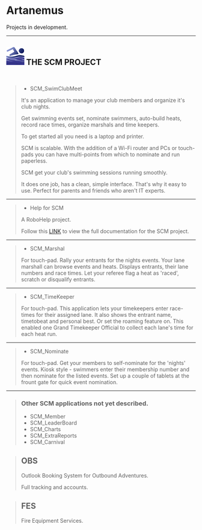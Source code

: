 # Artanemus
 Projects in development.

 ---

## ![SCM_Hero_Icon](/images/SCM_Hero_Icon.png) **THE SCM PROJECT**
<br>

>
> - SCM_SwimClubMeet 
> 
> It's an application to manage your club members and organize it's club nights.
>
> Get swimming events set, nominate swimmers, auto-build heats, record race times, organize marshals and time keepers.
>
> To get started all you need is a laptop and printer.
>
> SCM is scalable. With the addition of a Wi-Fi router and PCs or touch-pads you can have multi-points from which to nominate and run paperless.
>
> SCM get your club's swimming sessions running smoothly.
>
> It does one job, has a clean, simple interface. That's why it easy to use. Perfect for parents and friends who aren't IT experts.

---

> - Help for SCM
>
> A RoboHelp project. 
>
>Follow this [LINK](https://artanemus.github.io/SCM_RoboHelp/BUILD/index.htm) to view the full documentation for the SCM project.

---

> - SCM_Marshal 
>
> For touch-pad. Rally your entrants for the nights events. Your lane marshall can browse events and heats. Displays entrants, their lane numbers and race times. Let your referee flag a heat as 'raced', scratch or disqualify entrants. 

---

> - SCM_TimeKeeper
>
> For touch-pad. This application lets your timekeepers enter race-times for their assigned lane. It also shows the entrant name, timetobeat and personal best. Or set the roaming feature on. This enabled one Grand Timekeeper Official to collect each lane's time for each heat run. 

---

> - SCM_Nominate
>
> For touch-pad. Get your members to self-nominate for the 'nights' events. Kiosk style - swimmers enter their membership number and then nominate for the listed events. Set up a couple of tablets at the frount gate for quick event nomination.

---
> ### Other SCM applications not yet described.
> - SCM_Member
> - SCM_LeaderBoard
> - SCM_Charts
> - SCM_ExtraReports
> - SCM_Carnival

> ## OBS
> Outlook Booking System for Outbound Adventures. 
> 
> Full tracking and accounts.
>


> ## FES
> Fire Equipment Services. 
>





